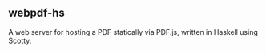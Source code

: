 webpdf-hs
---------

A web server for hosting a PDF statically via PDF.js, written in Haskell using Scotty.
